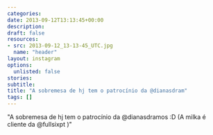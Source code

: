 ```yaml
---
categories:
date: 2013-09-12T13:13:45+00:00
description:
draft: false
resources:
- src: 2013-09-12_13-13-45_UTC.jpg
  name: "header"
layout: instagram
options:
  unlisted: false
stories:
subtitle:
title: "A sobremesa de hj tem o patrocínio da @dianasdram"
tags: []
---
```


"A sobremesa de hj tem o patrocínio da @dianasdramos :D (A milka é cliente da @fullsixpt )"
